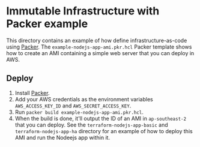 # Immutable Infrastructure with Packer example

This directory contains an example of how define infrastructure-as-code using [Packer](https://www.packer.io/). The
`example-nodejs-app-ami.pkr.hcl` Packer template shows how to create an AMI containing a simple web server that you can deploy
in AWS.

## Deploy

1. Install [Packer](https://www.packer.io/).
2. Add your AWS credentials as the environment variables `AWS_ACCESS_KEY_ID` and `AWS_SECRET_ACCESS_KEY`.
3. Run `packer build example-nodejs-app-ami.pkr.hcl`.
4. When the build is done, it'll output the ID of an AMI in `ap-southeast-2` that you can deploy.
See the
   `terraform-nodejs-app-basic` and `terraform-nodejs-app-ha` directory for an example of how to deploy this AMI and run the Nodeejs app within it.

